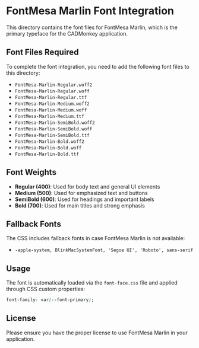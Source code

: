 # FontMesa Marlin Font Integration

This directory contains the font files for FontMesa Marlin, which is the primary typeface for the CADMonkey application.

## Font Files Required

To complete the font integration, you need to add the following font files to this directory:

- `FontMesa-Marlin-Regular.woff2`
- `FontMesa-Marlin-Regular.woff`
- `FontMesa-Marlin-Regular.ttf`
- `FontMesa-Marlin-Medium.woff2`
- `FontMesa-Marlin-Medium.woff`
- `FontMesa-Marlin-Medium.ttf`
- `FontMesa-Marlin-SemiBold.woff2`
- `FontMesa-Marlin-SemiBold.woff`
- `FontMesa-Marlin-SemiBold.ttf`
- `FontMesa-Marlin-Bold.woff2`
- `FontMesa-Marlin-Bold.woff`
- `FontMesa-Marlin-Bold.ttf`

## Font Weights

- **Regular (400)**: Used for body text and general UI elements
- **Medium (500)**: Used for emphasized text and buttons
- **SemiBold (600)**: Used for headings and important labels
- **Bold (700)**: Used for main titles and strong emphasis

## Fallback Fonts

The CSS includes fallback fonts in case FontMesa Marlin is not available:
- `-apple-system, BlinkMacSystemFont, 'Segoe UI', 'Roboto', sans-serif`

## Usage

The font is automatically loaded via the `font-face.css` file and applied through CSS custom properties:

```css
font-family: var(--font-primary);
```

## License

Please ensure you have the proper license to use FontMesa Marlin in your application.
